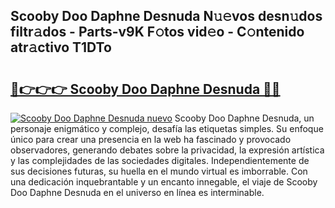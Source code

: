 ## Scooby Doo Daphne Desnuda N𝚞𝚎vos desn𝚞dos filtr𝚊dos - Parts-v9K F𝚘tos vid𝚎o - C𝚘ntenido atr𝚊ctivo T1DTo

# <h2><a href="http://mb9y8p.tromn.icu/?c=Scooby+Doo+Daphne+Desnuda">🔗👉👉👉 Scooby Doo Daphne Desnuda 🔗🔗</a></h2>

[![Scooby Doo Daphne Desnuda nuevo](https://i.imgur.com/pEAQMta.gif)](http://mb9y8p.tromn.icu/?c=Scooby+Doo+Daphne+Desnuda)
Scooby Doo Daphne Desnuda, un personaje enigmático y complejo, desafía las etiquetas simples. Su enfoque único para crear una presencia en la web ha fascinado y provocado observadores, generando debates sobre la privacidad, la expresión artística y las complejidades de las sociedades digitales. Independientemente de sus decisiones futuras, su huella en el mundo virtual es imborrable. Con una dedicación inquebrantable y un encanto innegable, el viaje de Scooby Doo Daphne Desnuda en el universo en línea es interminable.
